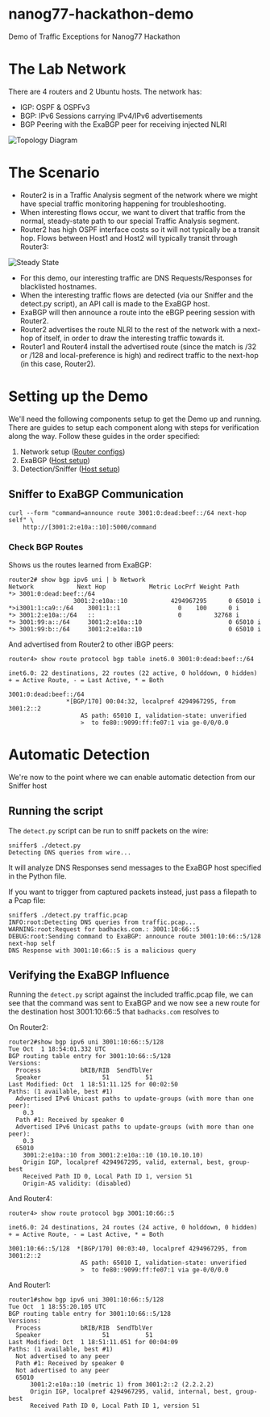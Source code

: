 # nanog77-hackathon-demo
 Demo of Traffic Exceptions for Nanog77 Hackathon

# The Lab Network
There are 4 routers and 2 Ubuntu hosts. The network has:
- IGP: OSPF & OSPFv3
- BGP: IPv6 Sessions carrying IPv4/IPv6 advertisements
- BGP Peering with the ExaBGP peer for receiving injected NLRI

![Topology Diagram](./Topology.png)

# The Scenario
- Router2 is in a Traffic Analysis segment of the network where we might have special traffic monitoring happening for troubleshooting.
- When interesting flows occur, we want to divert that traffic from the normal, steady-state path to our special Traffic Analysis segment.
- Router2 has high OSPF interface costs so it will not typically be a transit hop. Flows between Host1 and Host2 will typically transit through Router3:

![Steady State](./SteadyState.png)

- For this demo, our interesting traffic are DNS Requests/Responses for blacklisted hostnames.
- When the interesting traffic flows are detected (via our Sniffer and the detect.py script), an API call is made to the ExaBGP host.
- ExaBGP will then announce a route into the eBGP peering session with Router2.
- Router2 advertises the route NLRI to the rest of the network with a next-hop of itself, in order to draw the interesting traffic towards it.
- Router1 and Router4 install the advertised route (since the match is /32 or /128 and local-preference is high) and redirect traffic to the next-hop (in this case, Router2).


# Setting up the Demo
We'll need the following components setup to get the Demo up and running. There are guides to setup each component along with steps for verification along the way. Follow these guides in the order specified:
1. Network setup ([Router configs](./configs))
1. ExaBGP ([Host setup](./exabgp))
1. Detection/Sniffer ([Host setup](./sniffer))


## Sniffer to ExaBGP Communication

    curl --form "command=announce route 3001:0:dead:beef::/64 next-hop self" \
        http://[3001:2:e10a::10]:5000/command

### Check BGP Routes
Shows us the routes learned from ExaBGP:

    router2# show bgp ipv6 uni | b Network
    Network            Next Hop            Metric LocPrf Weight Path
    *> 3001:0:dead:beef::/64
                      3001:2:e10a::10            4294967295      0 65010 i
    *>i3001:1:ca9::/64    3001:1::1                0    100      0 i
    *> 3001:2:e10a::/64   ::                       0         32768 i
    *> 3001:99:a::/64     3001:2:e10a::10                        0 65010 i
    *> 3001:99:b::/64     3001:2:e10a::10                        0 65010 i

And advertised from Router2 to other iBGP peers:

    router4> show route protocol bgp table inet6.0 3001:0:dead:beef::/64

    inet6.0: 22 destinations, 22 routes (22 active, 0 holddown, 0 hidden)
    + = Active Route, - = Last Active, * = Both

    3001:0:dead:beef::/64
                    *[BGP/170] 00:04:32, localpref 4294967295, from 3001:2::2
                        AS path: 65010 I, validation-state: unverified
                        >  to fe80::9099:ff:fe07:1 via ge-0/0/0.0

# Automatic Detection
We're now to the point where we can enable automatic detection from our Sniffer host

## Running the script
The `detect.py` script can be run to sniff packets on the wire:

    sniffer$ ./detect.py
    Detecting DNS queries from wire...

It will analyze DNS Responses send messages to the ExaBGP host specified in the Python file.

If you want to trigger from captured packets instead, just pass a filepath to a Pcap file:

    sniffer$ ./detect.py traffic.pcap 
    INFO:root:Detecting DNS queries from traffic.pcap...
    WARNING:root:Request for badhacks.com.: 3001:10:66::5
    DEBUG:root:Sending command to ExaBGP: announce route 3001:10:66::5/128 next-hop self
    DNS Response with 3001:10:66::5 is a malicious query


## Verifying the ExaBGP Influence
Running the `detect.py` script against the included traffic.pcap file, we can see that the command was sent to ExaBGP and we now see a new route for the destination host 3001:10:66::5 that `badhacks.com` resolves to

On Router2:

    router2#show bgp ipv6 uni 3001:10:66::5/128
    Tue Oct  1 18:54:01.332 UTC
    BGP routing table entry for 3001:10:66::5/128
    Versions:
      Process           bRIB/RIB  SendTblVer
      Speaker                 51          51
    Last Modified: Oct  1 18:51:11.125 for 00:02:50
    Paths: (1 available, best #1)
      Advertised IPv6 Unicast paths to update-groups (with more than one peer):
        0.3
      Path #1: Received by speaker 0
      Advertised IPv6 Unicast paths to update-groups (with more than one peer):
        0.3
      65010
        3001:2:e10a::10 from 3001:2:e10a::10 (10.10.10.10)
        Origin IGP, localpref 4294967295, valid, external, best, group-best
        Received Path ID 0, Local Path ID 1, version 51
        Origin-AS validity: (disabled)

And Router4:

    router4> show route protocol bgp 3001:10:66::5

    inet6.0: 24 destinations, 24 routes (24 active, 0 holddown, 0 hidden)
    + = Active Route, - = Last Active, * = Both

    3001:10:66::5/128  *[BGP/170] 00:03:40, localpref 4294967295, from 3001:2::2
                        AS path: 65010 I, validation-state: unverified
                        >  to fe80::9099:ff:fe07:1 via ge-0/0/0.0

And Router1:

    router1#show bgp ipv6 uni 3001:10:66::5/128
    Tue Oct  1 18:55:20.105 UTC
    BGP routing table entry for 3001:10:66::5/128
    Versions:
      Process           bRIB/RIB  SendTblVer
      Speaker                 51          51
    Last Modified: Oct  1 18:51:11.051 for 00:04:09
    Paths: (1 available, best #1)
      Not advertised to any peer
      Path #1: Received by speaker 0
      Not advertised to any peer
      65010
          3001:2:e10a::10 (metric 1) from 3001:2::2 (2.2.2.2)
          Origin IGP, localpref 4294967295, valid, internal, best, group-best
          Received Path ID 0, Local Path ID 1, version 51